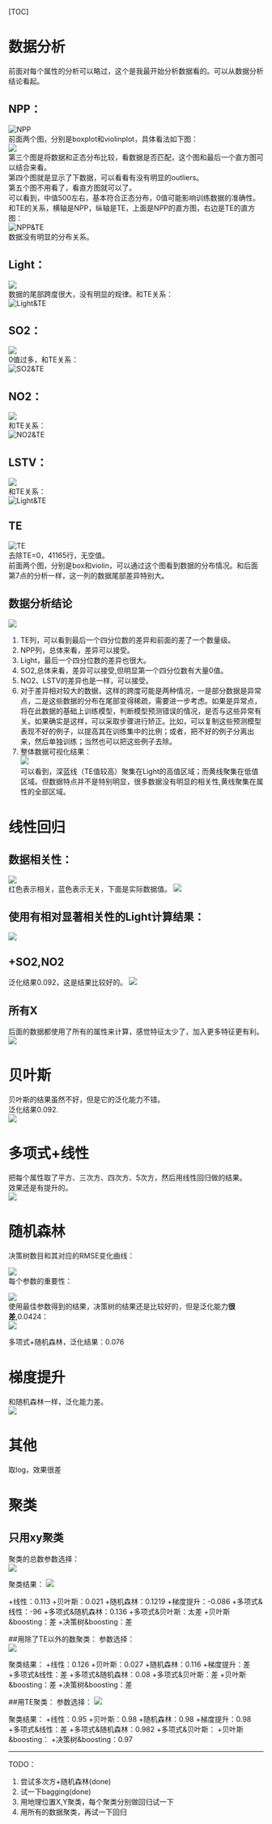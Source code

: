 [TOC]
 
 

# 数据分析
前面对每个属性的分析可以略过，这个是我最开始分析数据看的。可以从数据分析结论看起。
## NPP：
 ![NPP](http://ww3.sinaimg.cn/large/006y8lVajw1fbkazm2x9wj31ik0yck7x.jpg)      
 前面两个图，分别是boxplot和violinplot，具体看法如下图：    
 ![](http://wiki.mbalib.com/w/images/9/97/箱线图图示.jpg)   
 第三个图是将数据和正态分布比较，看数据是否匹配，这个图和最后一个直方图可以结合来看。    
 第四个图就是显示了下数据，可以看看有没有明显的outliers。  
 第五个图不用看了，看直方图就可以了。   
 可以看到，中值500左右，基本符合正态分布，0值可能影响训练数据的准确性。和TE的关系，横轴是NPP，纵轴是TE，上面是NPP的直方图，右边是TE的直方图：  
 ![NPP&TE](https://raw.githubusercontent.com/Moirai7/environment/master/pic/figure_1.png)      
 数据没有明显的分布关系。

## Light：
 ![](http://ww3.sinaimg.cn/large/006y8lVajw1fbkbtm2w4xj31hu0ych2i.jpg)      
 数据的尾部跨度很大，没有明显的规律。和TE关系：      
 ![Light&TE](https://raw.githubusercontent.com/Moirai7/environment/master/pic/figure_2.png)      

## SO2：
 ![](http://ww1.sinaimg.cn/large/006y8lVajw1fbkbmcd065j31i60y8wqv.jpg)      
 0值过多，和TE关系：      
 ![SO2&TE](https://raw.githubusercontent.com/Moirai7/environment/master/pic/figure_3.png)      

## NO2：
 ![](http://ww4.sinaimg.cn/large/006y8lVajw1fbkbnms7vij31jg0yq7ii.jpg)      
 和TE关系：      
 ![NO2&TE](https://raw.githubusercontent.com/Moirai7/environment/master/pic/figure_4.png)      

## LSTV：
 ![](http://ww1.sinaimg.cn/large/006y8lVajw1fbkboz8omvj31ke0yinbl.jpg)      
 和TE关系：	      
 ![Light&TE](https://raw.githubusercontent.com/Moirai7/environment/master/pic/figure_5.png)      

## TE
 ![TE](http://ww4.sinaimg.cn/large/006y8lVajw1fbkbgj08xxj31hg0yy7f0.jpg)    
 去除TE=0，41165行，无空值。    
 前面两个图，分别是box和violin，可以通过这个图看到数据的分布情况。和后面第7点的分析一样，这一列的数据尾部差异特别大。    
 
## 数据分析结论
 ![](https://raw.githubusercontent.com/Moirai7/environment/master/pic/figure_12.png)
 1. TE列，可以看到最后一个四分位数的差异和前面的差了一个数量级。
 2. NPP列，总体来看，差异可以接受。
 3. Light，最后一个四分位数的差异也很大。
 4. SO2,总体来看，差异可以接受,但明显第一个四分位数有大量0值。
 5. NO2、LSTV的差异也是一样，可以接受。
 6. 对于差异相对较大的数据，这样的跨度可能是两种情况，一是部分数据是异常点，二是这些数据的分布在尾部变得稀疏，需要进一步考虑。如果是异常点，将在此数据的基础上训练模型，判断模型预测错误的情况，是否与这些异常有关。如果确实是这样，可以采取步骤进行矫正。比如，可以复制这些预测模型表现不好的例子，以提高其在训练集中的比例；或者，把不好的例子分离出来，然后单独训练；当然也可以把这些例子去除。
 7. 整体数据可视化结果：      
 ![](https://raw.githubusercontent.com/Moirai7/environment/master/pic/figure_13.png)       
 可以看到，深蓝线（TE值较高）聚集在Light的高值区域；而黄线聚集在低值区域。但数据特点并不是特别明显，很多数据没有明显的相关性,黄线聚集在属性的全部区域。

# 线性回归

## 数据相关性：
 ![](https://raw.githubusercontent.com/Moirai7/environment/master/pic/figure_6.png)    
 红色表示相关，蓝色表示无关，下面是实际数据值。
 ![](https://raw.githubusercontent.com/Moirai7/environment/master/pic/cor.png)
## 使用有相对显著相关性的Light计算结果：
 ![](https://raw.githubusercontent.com/Moirai7/environment/master/pic/figure_7.png)
## +SO2,NO2
 泛化结果0.092，这是结果比较好的。
 ![](https://raw.githubusercontent.com/Moirai7/environment/master/pic/figure_8.png)
## 所有X
 后面的数据都使用了所有的属性来计算，感觉特征太少了，加入更多特征更有利。
 ![](https://raw.githubusercontent.com/Moirai7/environment/master/pic/figure_9.png)

# 贝叶斯
 贝叶斯的结果虽然不好，但是它的泛化能力不错。   
 泛化结果0.092.     
 ![](https://raw.githubusercontent.com/Moirai7/environment/master/pic/figure_10.png)

# 多项式+线性
 把每个属性取了平方、三次方、四次方、5次方，然后用线性回归做的结果。    
 效果还是有提升的。      
 ![](https://raw.githubusercontent.com/Moirai7/environment/master/pic/figure_11.png)

# 随机森林
 决策树数目和其对应的RMSE变化曲线：      
 <!--![](https://raw.githubusercontent.com/Moirai7/environment/master/pic/figure_14.png)      -->
 ![](https://raw.githubusercontent.com/Moirai7/environment/master/pic/figure_20.png)      
 每个参数的重要性：      
 <!--![](https://raw.githubusercontent.com/Moirai7/environment/master/pic/figure_15.png)      -->
 ![](https://raw.githubusercontent.com/Moirai7/environment/master/pic/figure_21.png)      
 使用最佳参数得到的结果，决策树的结果还是比较好的，但是泛化能力**很差**,0.0424：      
 ![](https://raw.githubusercontent.com/Moirai7/environment/master/pic/figure_16.png)    
 
 多项式+随机森林，泛化结果：0.076

# 梯度提升
 和随机森林一样，泛化能力差。     
![](https://raw.githubusercontent.com/Moirai7/environment/master/pic/figure_19.png) 

# 其他      
 取log，效果很差      

# 聚类
## 只用xy聚类
聚类的总数参数选择：   
![](https://raw.githubusercontent.com/Moirai7/environment/master/pic/figure_22.png)   

聚类结果：
![](https://raw.githubusercontent.com/Moirai7/environment/master/pic/figure_23.png)   

+线性：0.113
+贝叶斯：0.021
+随机森林：0.1219
+梯度提升：-0.086
+多项式&线性：-96
+多项式&随机森林：0.136
+多项式&贝叶斯：太差
+贝叶斯&boosting：差
+决策树&boosting：差

##用除了TE以外的数聚类：
参数选择：   
![](https://raw.githubusercontent.com/Moirai7/environment/master/pic/figure_24.png)

聚类结果：
+线性：0.126
+贝叶斯：0.027
+随机森林：0.116
+梯度提升：差
+多项式&线性：差
+多项式&随机森林：0.08
+多项式&贝叶斯：差
+贝叶斯&boosting：差
+决策树&boosting：差

##用TE聚类：
参数选择：
![](https://raw.githubusercontent.com/Moirai7/environment/master/pic/figure_25.png)

聚类结果：
+线性：0.95
+贝叶斯：0.98
+随机森林：0.98
+梯度提升：0.98
+多项式&线性：差
+多项式&随机森林：0.982
+多项式&贝叶斯：
+贝叶斯&boosting：
+决策树&boosting：0.97

----
 TODO：   
 1. 尝试多次方+随机森林(done)
 2. 试一下bagging(done)
 3. 用地理位置X,Y聚类，每个聚类分别做回归试一下
 4. 用所有的数据聚类，再试一下回归
 
 
 
 
 
 
 
 
 
 
 
